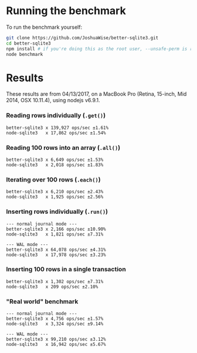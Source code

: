 # Running the benchmark

To run the benchmark yourself:
```bash
git clone https://github.com/JoshuaWise/better-sqlite3.git
cd better-sqlite3
npm install # if you're doing this as the root user, --unsafe-perm is required
node benchmark
```

# Results

These results are from 04/13/2017, on a MacBook Pro (Retina, 15-inch, Mid 2014, OSX 10.11.4), using nodejs v6.9.1.

### Reading rows individually (`.get()`)
```
better-sqlite3 x 139,927 ops/sec ±1.61%
node-sqlite3   x 17,862 ops/sec ±1.54%
```

### Reading 100 rows into an array (`.all()`)
```
better-sqlite3 x 6,649 ops/sec ±1.53%
node-sqlite3   x 2,018 ops/sec ±1.83%
```

### Iterating over 100 rows (`.each()`)
```
better-sqlite3 x 6,210 ops/sec ±2.43%
node-sqlite3   x 1,925 ops/sec ±2.56%
```

### Inserting rows individually (`.run()`)
```
--- normal journal mode ---
better-sqlite3 x 2,166 ops/sec ±10.90%
node-sqlite3   x 1,821 ops/sec ±7.31%

--- WAL mode ---
better-sqlite3 x 64,078 ops/sec ±4.31%
node-sqlite3   x 17,978 ops/sec ±3.23%
```

### Inserting 100 rows in a single transaction
```
better-sqlite3 x 1,302 ops/sec ±7.31%
node-sqlite3   x 209 ops/sec ±2.10%
```

### "Real world" benchmark
```
--- normal journal mode ---
better-sqlite3 x 4,756 ops/sec ±1.57%
node-sqlite3   x 3,324 ops/sec ±9.14%

--- WAL mode ---
better-sqlite3 x 99,210 ops/sec ±3.12%
node-sqlite3   x 16,942 ops/sec ±5.67%
```
